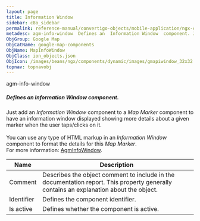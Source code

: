 ```yaml
---
layout: page
title: Information Window
sidebar: c8o_sidebar
permalink: reference-manual/convertigo-objects/mobile-application/ngx-components/google-map-components/information-window/
metadesc: agm-info-window  Defines an  Information Window  component. Just add an  Information Window  component to a  Map Marker  component to have an informat
ObjGroup: Google Map
ObjCatName: google-map-components
ObjName: MapInfoWindow
ObjClass: ion_objects.json
ObjIcon: /images/beans/ngx/components/dynamic/images/gmapiwindow_32x32.png
topnav: topnavobj
---
```

agm-info-window<br/>

##### Defines an <i>Information Window</i> component.<br/>
Just add an <i>Information Window</i> component to a <i>Map Marker</i> component to have an information window displayed showing more details about a given marker when the user taps/clicks on it.<br/>
<br/>
You can use any type of HTML markup in an <i>Information Window</i> component to format the details for this <i>Map Marker</i>.<br/>
 For more information: <a href='https://angular-maps.com/api-docs/agm-core/components/AgmInfoWindow.html'>AgmInfoWindow</a>.

Name | Description 
--- | ---
Comment | Describes the object comment to include in the documentation report.  This property generally contains an explanation about the object. 
Identifier | Defines the component identifier.  
Is active | Defines whether the component is active. 

